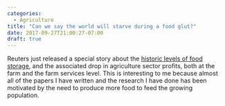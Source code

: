 ```yaml
---
categories:
  - Agriculture
title: "Can we say the world will starve during a food glut?"
date: 2017-09-27T21:00:27-07:00
draft: true
---
```


Reuters just released a special story about the [historic levels of
food
storage](https://www.reuters.com/article/us-grains-supply-special-report/special-report-drowning-in-grain-how-big-ag-sowed-seeds-of-a-profit-slashing-glut-idUSKCN1C21AR?utm_source=Facebook&utm_medium=Social),
and the associated drop in agriculture sector profits, both at the
farm and the farm services level. This is interesting to me because
almost all of the papers I have written and the research I have done
has been motivated by the need to produce more food to feed the
growing population. 
